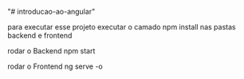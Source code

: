 "# introducao-ao-angular" 


para executar esse projeto 
executar o camado npm install nas pastas backend e frontend

rodar o Backend
npm start

rodar o Frontend
ng serve -o
